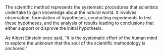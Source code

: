 
The scientific method represents the systematic procedures that scientists undertake to gain knowledge about the natural world. It involves observation, formulation of hypotheses, conducting experiments to test these hypotheses, and the analysis of results leading to conclusions that either support or disprove the initial hypothesis.

As Albert Einstein once said, "It is the systematic effort of the human mind to explore the unknown that the soul of the scientific methodology is anchored."

